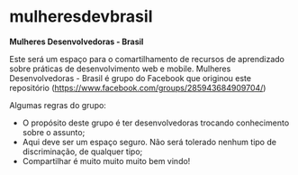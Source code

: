 # mulheresdevbrasil
**Mulheres Desenvolvedoras - Brasil**

Este será um espaço para o comartilhamento de recursos de aprendizado sobre práticas de desenvolvimento web e mobile.
Mulheres Desenvolvedoras - Brasil é grupo do Facebook que originou este repositório  (https://www.facebook.com/groups/285943684909704/)

Algumas regras do grupo: 
- O propósito deste grupo é ter desenvolvedoras trocando conhecimento sobre o assunto;
- Aqui deve ser um espaço seguro. Não será tolerado nenhum tipo de discriminação, de qualquer tipo;
- Compartilhar é muito muito muito bem vindo!

